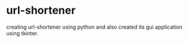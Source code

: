 # url-shortener
creating url-shortener using python and also created its gui application using tkinter. 
